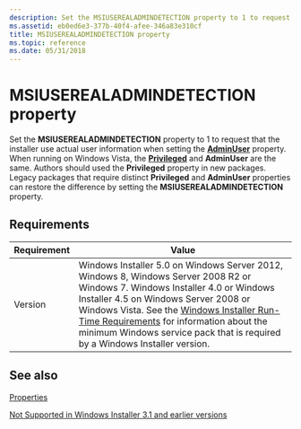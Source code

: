 ```yaml
---
description: Set the MSIUSEREALADMINDETECTION property to 1 to request that the installer use actual user information when setting the AdminUser property.
ms.assetid: eb0ed6e3-377b-40f4-afee-346a83e310cf
title: MSIUSEREALADMINDETECTION property
ms.topic: reference
ms.date: 05/31/2018
---
```


# MSIUSEREALADMINDETECTION property

Set the **MSIUSEREALADMINDETECTION** property to 1 to request that the installer use actual user information when setting the [**AdminUser**](adminuser.md) property. When running on Windows Vista, the [**Privileged**](privileged.md) and **AdminUser** are the same. Authors should used the **Privileged** property in new packages. Legacy packages that require distinct **Privileged** and **AdminUser** properties can restore the difference by setting the **MSIUSEREALADMINDETECTION** property.

## Requirements



| Requirement | Value |
|--------------------|------------------------------------------------------------------------------------------------------------------------------------------------------------------------------------------------------------------------------------------------------------------------------------------------------------------------------------------------------------------------------------------|
| Version<br/> | Windows Installer 5.0 on Windows Server 2012, Windows 8, Windows Server 2008 R2 or Windows 7. Windows Installer 4.0 or Windows Installer 4.5 on Windows Server 2008 or Windows Vista. See the [Windows Installer Run-Time Requirements](windows-installer-portal.md) for information about the minimum Windows service pack that is required by a Windows Installer version.<br/> |



## See also

<dl> <dt>

[Properties](properties.md)
</dt> <dt>

[Not Supported in Windows Installer 3.1 and earlier versions](not-supported-in-windows-installer-version-3-1.md)
</dt> </dl>

 

 




